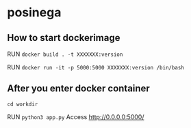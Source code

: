 # posinega

## How to start dockerimage
RUN `docker build . -t XXXXXXX:version`

RUN `docker run -it -p 5000:5000 XXXXXXX:version /bin/bash`

## After you enter docker container
`cd workdir`

RUN `python3 app.py`
Access http://0.0.0.0:5000/